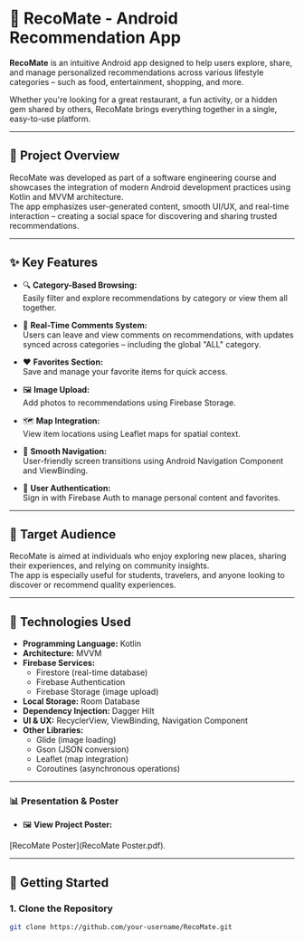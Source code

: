 # 📱 RecoMate - Android Recommendation App

**RecoMate** is an intuitive Android app designed to help users explore, share, and manage personalized recommendations across various lifestyle categories – such as food, entertainment, shopping, and more.

Whether you're looking for a great restaurant, a fun activity, or a hidden gem shared by others, RecoMate brings everything together in a single, easy-to-use platform.

---

## 🧠 Project Overview

RecoMate was developed as part of a software engineering course and showcases the integration of modern Android development practices using Kotlin and MVVM architecture.  
The app emphasizes user-generated content, smooth UI/UX, and real-time interaction – creating a social space for discovering and sharing trusted recommendations.

---

## ✨ Key Features

- 🔍 **Category-Based Browsing:**  
  Easily filter and explore recommendations by category or view them all together.

- 💬 **Real-Time Comments System:**  
  Users can leave and view comments on recommendations, with updates synced across categories – including the global "ALL" category.

- ❤️ **Favorites Section:**  
  Save and manage your favorite items for quick access.

- 🖼️ **Image Upload:**  
  Add photos to recommendations using Firebase Storage.

- 🗺️ **Map Integration:**  
  View item locations using Leaflet maps for spatial context.

- 🧭 **Smooth Navigation:**  
  User-friendly screen transitions using Android Navigation Component and ViewBinding.

- 👤 **User Authentication:**  
  Sign in with Firebase Auth to manage personal content and favorites.

---

## 🎯 Target Audience

RecoMate is aimed at individuals who enjoy exploring new places, sharing their experiences, and relying on community insights.  
The app is especially useful for students, travelers, and anyone looking to discover or recommend quality experiences.

---

## 🧱 Technologies Used

- **Programming Language:** Kotlin  
- **Architecture:** MVVM  
- **Firebase Services:**  
  - Firestore (real-time database)  
  - Firebase Authentication  
  - Firebase Storage (image upload)  
- **Local Storage:** Room Database  
- **Dependency Injection:** Dagger Hilt  
- **UI & UX:** RecyclerView, ViewBinding, Navigation Component  
- **Other Libraries:**  
  - Glide (image loading)  
  - Gson (JSON conversion)  
  - Leaflet (map integration)  
  - Coroutines (asynchronous operations)

---
### 📊 Presentation & Poster

- 🖼️ **View Project Poster:**  

 [‏‏RecoMate Poster](‏‏RecoMate Poster.pdf).



---
## 🚀 Getting Started

### 1. Clone the Repository
```bash
git clone https://github.com/your-username/RecoMate.git

